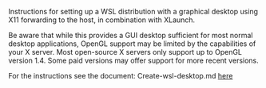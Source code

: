 Instructions for setting up a WSL distribution with a graphical desktop using X11 forwarding to the host, in combination with XLaunch.

Be aware that while this provides a GUI desktop sufficient for most normal desktop applications, OpenGL support may be limited by the capabilities of your X server. Most open-source X servers only support up to OpenGL version 1.4. Some paid versions may offer support for more recent versions.

For the instructions see the document: Create-wsl-desktop.md [here](https://github.com/NicoJanE/WSL-OS-With-GUI-Desktop/blob/master/Create-wsl-desktop.md)